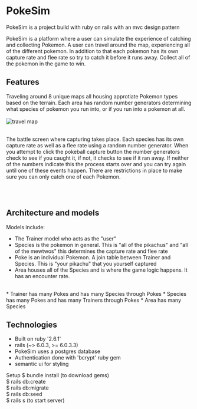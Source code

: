 # PokeSim

PokeSim is a project build with ruby on rails with an mvc design pattern

PokeSim is a platform where a user can simulate the experience of catching and collecting Pokemon. A user can travel around the map, experiencing all of the different pokemon. In addition to that each pokemon has its own capture rate and flee rate so try to catch it before it runs away. Collect all of the pokemon in the game to win.

## Features

Traveling around 8 unique maps all housing approtiate Pokemon types based on the terrain. Each area has random number generators determining what species of pokemon you run into, or if you run into a pokemon at all. <br/>
<br/>
![travel map](https://user-images.githubusercontent.com/69116393/102363901-e6c70380-3f83-11eb-9b95-300d932a6112.gif)
<br/>
<br/>



The battle screen where capturing takes place. Each species has its own capture rate as well as a flee rate using a random number generator. When you attempt to click the pokeball capture button the number generators check to see if you caught it, if not, it checks to see if it ran away. If neither of the numbers indicate this the process starts over and you can try again until one of these events happen. There are restrictions in place to make sure you can only catch one of each Pokemon. <br/>

<br/>
<br/>

## Architecture and models
Models include: <br/>
* The Trainer model who acts as the "user" 
* Species is the pokemon in general. This is "all of the pikachus" and "all of the mewtwos" this determines the capture rate and flee rate 
* Poke is an individual Pokemon. A join table between Trainer and Species. This is "your pikachu" that you yourself captured 
* Area houses all of the Species and is where the game logic happens. It has an encounter rate. 
<br/>
* Trainer has many Pokes and has many Species through Pokes
* Species has many Pokes and has many Trainers through Pokes
* Area has many Species


## Technologies
* Built on ruby '2.6.1'
* rails (~> 6.0.3, >= 6.0.3.3)
* PokeSim uses a postgres database
* Authentication done with 'bcrypt' ruby gem
* semantic ui for styling

Setup
$ bundle install (to download gems) <br/>
$ rails db:create <br/>
$ rails db:migrate <br/>
$ rails db:seed <br/>
$ rails s (to start server) <br/>
